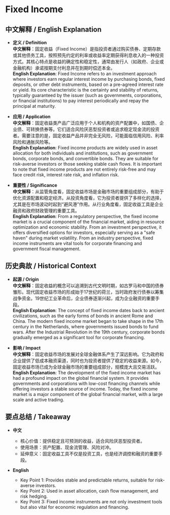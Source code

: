 # Fixed Income

## 中文解释 / English Explanation

* **定义 / Definition**  
  **中文解释**：固定收益（Fixed Income）是指投资者通过购买债券、定期存款或其他债务工具，按照预先约定的利率或收益率定期获得利息收入的一种投资方式。其核心特点是收益的确定性和稳定性，通常由发行人（如政府、企业或金融机构）承诺按期支付利息并在到期时偿还本金。  
  **English Explanation**: Fixed Income refers to an investment approach where investors earn regular interest income by purchasing bonds, fixed deposits, or other debt instruments, based on a pre-agreed interest rate or yield. Its core characteristic is the certainty and stability of returns, typically guaranteed by the issuer (such as governments, corporations, or financial institutions) to pay interest periodically and repay the principal at maturity.

* **应用 / Application**  
  **中文解释**：固定收益类产品广泛应用于个人和机构的资产配置中，如国债、企业债、可转换债券等。它们适合风险厌恶型投资者或追求稳定现金流的投资者。需要注意的是，固定收益产品并非完全无风险，可能面临信用风险、利率风险和通胀风险等。  
  **English Explanation**: Fixed income products are widely used in asset allocation for both individuals and institutions, such as government bonds, corporate bonds, and convertible bonds. They are suitable for risk-averse investors or those seeking stable cash flows. It is important to note that fixed income products are not entirely risk-free and may face credit risk, interest rate risk, and inflation risk.

* **重要性 / Significance**  
  **中文解释**：从监管角度看，固定收益市场是金融市场的重要组成部分，有助于优化资源配置和稳定经济。从投资角度看，它为投资者提供了多样化的选择，尤其是在市场波动时起到“避风港”作用。从行业角度看，固定收益工具是企业融资和政府财政管理的重要工具。  
  **English Explanation**: From a regulatory perspective, the fixed income market is a crucial component of the financial market, aiding in resource optimization and economic stability. From an investment perspective, it offers diversified options for investors, especially serving as a "safe haven" during market volatility. From an industry perspective, fixed income instruments are vital tools for corporate financing and government fiscal management.

## 历史典故 / Historical Context

* **起源 / Origin**  
  **中文解释**：固定收益的概念可以追溯到古代文明时期，如古罗马和中国的债券雏形。现代固定收益市场的形成始于17世纪的荷兰，当时政府发行债券以筹集战争资金。19世纪工业革命后，企业债券逐渐兴起，成为企业融资的重要手段。  
  **English Explanation**: The concept of fixed income dates back to ancient civilizations, such as the early forms of bonds in ancient Rome and China. The modern fixed income market began to take shape in the 17th century in the Netherlands, where governments issued bonds to fund wars. After the Industrial Revolution in the 19th century, corporate bonds gradually emerged as a significant tool for corporate financing.

* **影响 / Impact**  
  **中文解释**：固定收益市场的发展对全球金融体系产生了深远影响。它为政府和企业提供了低成本融资渠道，同时也为投资者提供了稳定的收益来源。如今，固定收益市场已成为全球金融市场的重要组成部分，规模庞大且交易活跃。  
  **English Explanation**: The development of the fixed income market has had a profound impact on the global financial system. It provides governments and corporations with low-cost financing channels while offering investors a stable source of income. Today, the fixed income market is a major component of the global financial market, with a large scale and active trading.

## 要点总结 / Takeaway

* **中文**  
  - 核心价值：提供稳定且可预测的收益，适合风险厌恶型投资者。  
  - 使用场景：资产配置、现金流管理、风险对冲。  
  - 延伸意义：固定收益工具不仅是投资工具，也是经济调控和融资的重要手段。  

* **English**  
  - Key Point 1: Provides stable and predictable returns, suitable for risk-averse investors.  
  - Key Point 2: Used in asset allocation, cash flow management, and risk hedging.  
  - Key Point 3: Fixed income instruments are not only investment tools but also vital for economic regulation and financing.